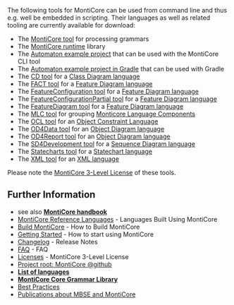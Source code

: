 <!-- (c) https://github.com/MontiCore/monticore -->

The following tools for MontiCore can be used from command line and thus e.g. well be embedded in scripting. Their languages as well as related tooling are currently available for download:

* The [MontiCore tool](http://www.monticore.de/download/monticore.jar) for processing grammars
* The [MontiCore runtime](http://www.monticore.de/download/monticore-rt.jar) library
* The [Automaton example project](http://www.monticore.de/download/aut.tar.gz) that can be used with the MontiCore CLI tool
* The [Automaton example project in Gradle](http://www.monticore.de/download/Automaton.zip) that can be used with Gradle
* The [CD tool](http://www.monticore.de/download/MCCD.jar) for a [Class Diagram language](https://github.com/MontiCore/cd4analysis)
* The [FACT tool](http://www.monticore.de/download/MCFACT.jar) for a [Feature Diagram language](https://github.com/MontiCore/feature-diagram)
* The [FeatureConfiguration tool](http://www.monticore.de/download/MCFeatureConfiguration.jar) for a [Feature Diagram language](https://github.com/MontiCore/feature-diagram)
* The [FeatureConfigurationPartial tool](http://www.monticore.de/download/MCFeatureConfigurationPartial.jar) for a [Feature Diagram language](https://github.com/MontiCore/feature-diagram)
* The [FeatureDiagram tool](http://www.monticore.de/download/MCFeatureDiagram.jar) for a [Feature Diagram language](https://github.com/MontiCore/feature-diagram)
* The [MLC tool](http://www.monticore.de/download/MCMLC.jar) for grouping [Monticore Language Components](https://git.rwth-aachen.de/monticore/languages/mlc)
* The [OCL tool](http://www.monticore.de/download/MCOCL.jar) for an [Object Constraint Language](https://github.com/MontiCore/ocl)
* The [OD4Data tool](http://www.monticore.de/download/MCOD4Data.jar) for an [Object Diagram language](https://github.com/MontiCore/object-diagram)
* The [OD4Report tool](http://www.monticore.de/download/MCOD4Report.jar) for an [Object Diagram language](https://github.com/MontiCore/object-diagram)
* The [SD4Development tool](http://www.monticore.de/download/MCSD4Development.jar) for a [Sequence Diagram language](https://github.com/MontiCore/sequence-diagram)
* The [Statecharts tool](http://www.monticore.de/download/MCStatecharts.jar) for a [Statechart language](https://github.com/MontiCore/statecharts)
* The [XML tool](http://www.monticore.de/download/MCXML.jar) for an [XML language](https://github.com/MontiCore/xml)

Please note the [MontiCore 3-Level License](00.org/Licenses/LICENSE-MONTICORE-3-LEVEL.md) of these tools.

## Further Information

* see also [**MontiCore handbook**](http://www.monticore.de/handbook.pdf)
* [MontiCore Reference Languages](https://monticore.github.io/monticore/docs/DevelopedLanguages/) - Languages Built Using MontiCore
* [Build MontiCore](https://monticore.github.io/monticore/docs/BuildMontiCore/) - How to Build MontiCore
* [Getting Started](https://monticore.github.io/monticore/docs/GettingStarted/) - How to start using MontiCore
* [Changelog](00.org/Explanations/CHANGELOG.md) - Release Notes
* [FAQ](00.org/Explanations/FAQ.md) - FAQ 
* [Licenses](00.org/Licenses/LICENSE-MONTICORE-3-LEVEL.md) - MontiCore 3-Level License
* [Project root: MontiCore @github](https://github.com/MontiCore/monticore)
* [**List of languages**](https://monticore.github.io/monticore/docs/Languages/)
* [**MontiCore Core Grammar Library**](https://github.com/MontiCore/monticore/blob/dev/monticore-grammar/src/main/grammars/de/monticore/Grammars.md)
* [Best Practices](https://monticore.github.io/monticore/docs/BestPractices/)
* [Publications about MBSE and MontiCore](https://www.se-rwth.de/publications/)

